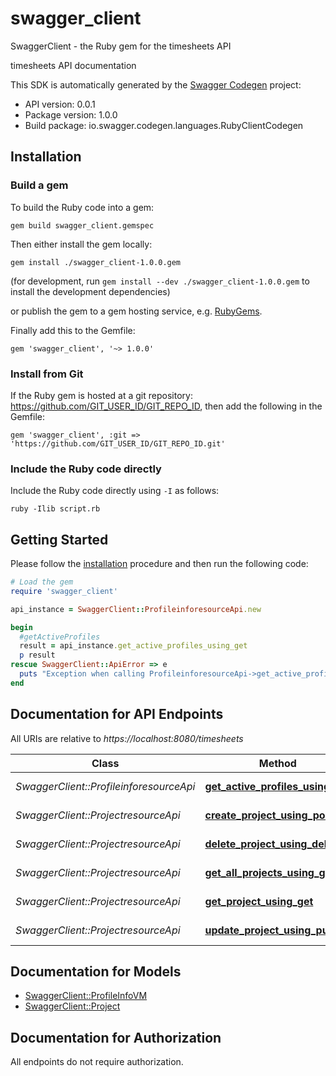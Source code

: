 # swagger_client

SwaggerClient - the Ruby gem for the timesheets API

timesheets API documentation

This SDK is automatically generated by the [Swagger Codegen](https://github.com/swagger-api/swagger-codegen) project:

- API version: 0.0.1
- Package version: 1.0.0
- Build package: io.swagger.codegen.languages.RubyClientCodegen

## Installation

### Build a gem

To build the Ruby code into a gem:

```shell
gem build swagger_client.gemspec
```

Then either install the gem locally:

```shell
gem install ./swagger_client-1.0.0.gem
```
(for development, run `gem install --dev ./swagger_client-1.0.0.gem` to install the development dependencies)

or publish the gem to a gem hosting service, e.g. [RubyGems](https://rubygems.org/).

Finally add this to the Gemfile:

    gem 'swagger_client', '~> 1.0.0'

### Install from Git

If the Ruby gem is hosted at a git repository: https://github.com/GIT_USER_ID/GIT_REPO_ID, then add the following in the Gemfile:

    gem 'swagger_client', :git => 'https://github.com/GIT_USER_ID/GIT_REPO_ID.git'

### Include the Ruby code directly

Include the Ruby code directly using `-I` as follows:

```shell
ruby -Ilib script.rb
```

## Getting Started

Please follow the [installation](#installation) procedure and then run the following code:
```ruby
# Load the gem
require 'swagger_client'

api_instance = SwaggerClient::ProfileinforesourceApi.new

begin
  #getActiveProfiles
  result = api_instance.get_active_profiles_using_get
  p result
rescue SwaggerClient::ApiError => e
  puts "Exception when calling ProfileinforesourceApi->get_active_profiles_using_get: #{e}"
end

```

## Documentation for API Endpoints

All URIs are relative to *https://localhost:8080/timesheets*

Class | Method | HTTP request | Description
------------ | ------------- | ------------- | -------------
*SwaggerClient::ProfileinforesourceApi* | [**get_active_profiles_using_get**](docs/ProfileinforesourceApi.md#get_active_profiles_using_get) | **GET** /api/profile-info | getActiveProfiles
*SwaggerClient::ProjectresourceApi* | [**create_project_using_post**](docs/ProjectresourceApi.md#create_project_using_post) | **POST** /api/projects | createProject
*SwaggerClient::ProjectresourceApi* | [**delete_project_using_delete**](docs/ProjectresourceApi.md#delete_project_using_delete) | **DELETE** /api/projects/{id} | deleteProject
*SwaggerClient::ProjectresourceApi* | [**get_all_projects_using_get**](docs/ProjectresourceApi.md#get_all_projects_using_get) | **GET** /api/projects | getAllProjects
*SwaggerClient::ProjectresourceApi* | [**get_project_using_get**](docs/ProjectresourceApi.md#get_project_using_get) | **GET** /api/projects/{id} | getProject
*SwaggerClient::ProjectresourceApi* | [**update_project_using_put**](docs/ProjectresourceApi.md#update_project_using_put) | **PUT** /api/projects | updateProject


## Documentation for Models

 - [SwaggerClient::ProfileInfoVM](docs/ProfileInfoVM.md)
 - [SwaggerClient::Project](docs/Project.md)


## Documentation for Authorization

 All endpoints do not require authorization.

